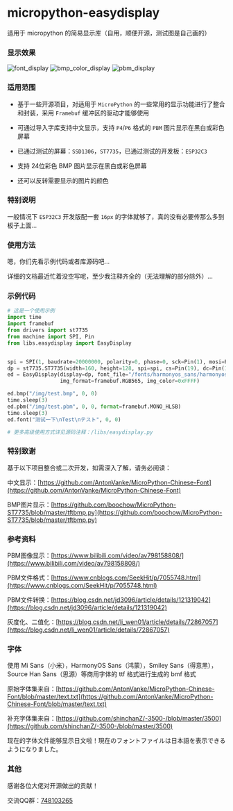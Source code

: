 # micropython-easydisplay
适用于 micropython 的简易显示库（自用，顺便开源，测试图是自己画的）

### 显示效果
![font_display](https://user-images.githubusercontent.com/96659329/217912388-32b67ae0-c586-426a-8409-15d66626af67.jpg)
![bmp_color_display](https://user-images.githubusercontent.com/96659329/217912256-576ae657-9355-4384-a8b3-1430f295f700.jpg)
![pbm_display](https://user-images.githubusercontent.com/96659329/217912280-92b902f8-b177-4b37-bc25-84ffdb13978b.jpg)


### 适用范围
- 基于一些开源项目，对适用于 `MicroPython` 的一些常用的显示功能进行了整合和封装，采用 `Framebuf` 缓冲区的驱动才能够使用

- 可通过导入字库支持中文显示，支持 `P4`/`P6` 格式的 `PBM` 图片显示在黑白或彩色屏幕

- 已通过测试的屏幕：`SSD1306`，`ST7735`，已通过测试的开发板：`ESP32C3`

- 支持 24位彩色 BMP 图片显示在黑白或彩色屏幕

- 还可以反转需要显示的图片的颜色


### 特别说明
一般情况下 `ESP32C3` 开发版配一套 `16px` 的字体就够了，真的没有必要传那么多到板子上面...


### 使用方法
嗯，你们先看示例代码或者库源码吧...

详细的文档最近忙着没空写呢，至少我注释齐全的（无法理解的部分除外）...


### 示例代码
```python
# 这是一个使用示例
import time
import framebuf
from drivers import st7735
from machine import SPI, Pin
from libs.easydisplay import EasyDisplay


spi = SPI(1, baudrate=20000000, polarity=0, phase=0, sck=Pin(1), mosi=Pin(0))
dp = st7735.ST7735(width=160, height=128, spi=spi, cs=Pin(19), dc=Pin(18), rst=Pin(3), rot=1)
ed = EasyDisplay(display=dp, font_file="/fonts/harmonyos_sans/harmonyos16.bmf", show=True, font_color=0xFFFF, clear=True,
                 img_format=framebuf.RGB565, img_color=0xFFFF)

ed.bmp("/img/test.bmp", 0, 0)
time.sleep(3)
ed.pbm("/img/test.pbm", 0, 0, format=framebuf.MONO_HLSB)
time.sleep(3)
ed.font("测试一下\nTest\nテスト", 0, 0)

# 更多高级使用方式详见源码注释：/libs/easydisplay.py
```

### 特别致谢
基于以下项目整合或二次开发，如需深入了解，请务必阅读：

中文显示：[https://github.com/AntonVanke/MicroPython-Chinese-Font](https://github.com/AntonVanke/MicroPython-Chinese-Font)

BMP图片显示：[https://github.com/boochow/MicroPython-ST7735/blob/master/tftbmp.py](https://github.com/boochow/MicroPython-ST7735/blob/master/tftbmp.py)


### 参考资料
PBM图像显示：[https://www.bilibili.com/video/av798158808/](https://www.bilibili.com/video/av798158808/)

PBM文件格式：[https://www.cnblogs.com/SeekHit/p/7055748.html](https://www.cnblogs.com/SeekHit/p/7055748.html)

PBM文件转换：[https://blog.csdn.net/jd3096/article/details/121319042](https://blog.csdn.net/jd3096/article/details/121319042)

灰度化、二值化：[https://blog.csdn.net/li_wen01/article/details/72867057](https://blog.csdn.net/li_wen01/article/details/72867057)


### 字体
使用 Mi Sans（小米），HarmonyOS Sans（鸿蒙），Smiley Sans（得意黑），Source Han Sans（思源）等商用字体的 ttf 格式进行生成的 bmf 格式

原始字体集来自：[https://github.com/AntonVanke/MicroPython-Chinese-Font/blob/master/text.txt](https://github.com/AntonVanke/MicroPython-Chinese-Font/blob/master/text.txt)

补充字体集来自：[https://github.com/shinchanZ/-3500-/blob/master/3500](https://github.com/shinchanZ/-3500-/blob/master/3500)

现在的字体文件能够显示日文啦！現在のフォントファイルは日本語を表示できるようになりました。


### 其他
感谢各位大佬对开源做出的贡献！

交流QQ群：[748103265](https://jq.qq.com/?_wv=1027&k=I74bKifU)
